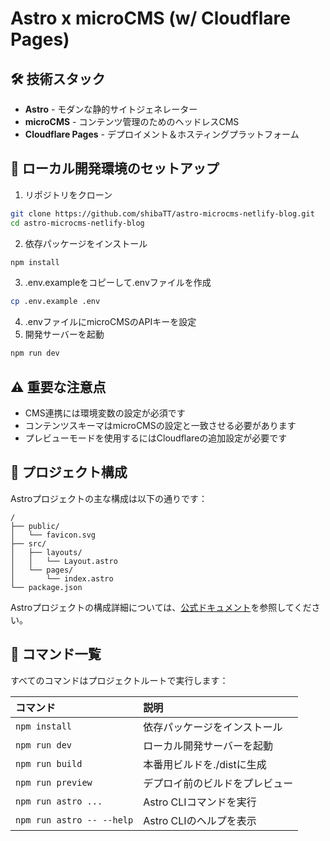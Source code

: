 # Astro x microCMS (w/ Cloudflare Pages)

## 🛠 技術スタック
- **Astro** - モダンな静的サイトジェネレーター
- **microCMS** - コンテンツ管理のためのヘッドレスCMS
- **Cloudflare Pages** - デプロイメント＆ホスティングプラットフォーム

## 🚀 ローカル開発環境のセットアップ
1. リポジトリをクローン
```sh
git clone https://github.com/shibaTT/astro-microcms-netlify-blog.git
cd astro-microcms-netlify-blog
```
2. 依存パッケージをインストール
```sh
npm install
```
3. .env.exampleをコピーして.envファイルを作成
```sh
cp .env.example .env
```
4. .envファイルにmicroCMSのAPIキーを設定
5. 開発サーバーを起動
```sh
npm run dev
```

## ⚠️ 重要な注意点
- CMS連携には環境変数の設定が必須です
- コンテンツスキーマはmicroCMSの設定と一致させる必要があります
- プレビューモードを使用するにはCloudflareの追加設定が必要です

## 🚀 プロジェクト構成

Astroプロジェクトの主な構成は以下の通りです：

```text
/
├── public/
│   └── favicon.svg
├── src/
│   ├── layouts/
│   │   └── Layout.astro
│   └── pages/
│       └── index.astro
└── package.json
```

Astroプロジェクトの構成詳細については、[公式ドキュメント](https://docs.astro.build/ja/basics/project-structure/)を参照してください。

## 🧞 コマンド一覧

すべてのコマンドはプロジェクトルートで実行します：

| コマンド                   | 説明                               |
| :------------------------ | :--------------------------------- |
| `npm install`             | 依存パッケージをインストール       |
| `npm run dev`             | ローカル開発サーバーを起動         |
| `npm run build`           | 本番用ビルドを./distに生成         |
| `npm run preview`         | デプロイ前のビルドをプレビュー     |
| `npm run astro ...`       | Astro CLIコマンドを実行            |
| `npm run astro -- --help` | Astro CLIのヘルプを表示            |

